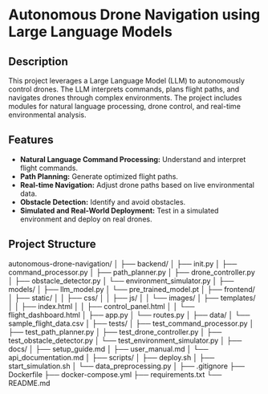 # Autonomous Drone Navigation using Large Language Models

## Description
This project leverages a Large Language Model (LLM) to autonomously control drones. The LLM interprets commands, plans flight paths, and navigates drones through complex environments. The project includes modules for natural language processing, drone control, and real-time environmental analysis.

## Features
- **Natural Language Command Processing:** Understand and interpret flight commands.
- **Path Planning:** Generate optimized flight paths.
- **Real-time Navigation:** Adjust drone paths based on live environmental data.
- **Obstacle Detection:** Identify and avoid obstacles.
- **Simulated and Real-World Deployment:** Test in a simulated environment and deploy on real drones.

## Project Structure
autonomous-drone-navigation/
│
├── backend/
│ ├── init.py
│ ├── command_processor.py
│ ├── path_planner.py
│ ├── drone_controller.py
│ ├── obstacle_detector.py
│ └── environment_simulator.py
│
├── models/
│ ├── llm_model.py
│ └── pre_trained_model.pt
│
├── frontend/
│ ├── static/
│ │ ├── css/
│ │ ├── js/
│ │ └── images/
│ ├── templates/
│ │ ├── index.html
│ │ ├── control_panel.html
│ │ └── flight_dashboard.html
│ ├── app.py
│ └── routes.py
│
├── data/
│ └── sample_flight_data.csv
│
├── tests/
│ ├── test_command_processor.py
│ ├── test_path_planner.py
│ ├── test_drone_controller.py
│ ├── test_obstacle_detector.py
│ └── test_environment_simulator.py
│
├── docs/
│ ├── setup_guide.md
│ ├── user_manual.md
│ └── api_documentation.md
│
├── scripts/
│ ├── deploy.sh
│ ├── start_simulation.sh
│ └── data_preprocessing.py
│
├── .gitignore
├── Dockerfile
├── docker-compose.yml
├── requirements.txt
└── README.md
